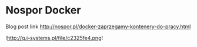 Nospor Docker
=============

Blog post link http://nospor.pl/docker-zaprzegamy-kontenery-do-pracy.html

!http://q.i-systems.pl/file/c2325fe4.png!
